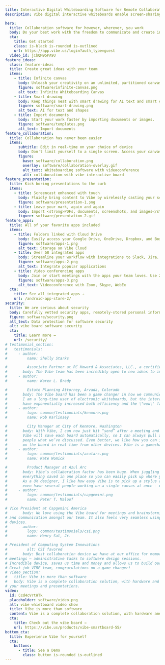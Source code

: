 ```yaml
---
title: Interactive Digital Whiteboarding Software for Remote Collaboration
description: Vibe digital interactive whiteboards enable screen-sharing, collaborative drawing, video conferencing and meeting software with whiteboarding sessions.

hero:
  title: Collaboration software for however, wherever, you work
  body: Do your best work with the freedom to communicate and create interactively. Whether you’re building a project alongside your team members, conducting a training session, or presenting in a client meeting, Vibe’s collaboration software makes it easy to share ideas.
  cta:
    title: Get started
    class: is-black is-rounded is-outlined
    url: https://app.vibe.us/login?auth_type=guest
  video_id: jCbQM95PA9U
feature_ideas:
  class: feature-ideas
  title: Create great ideas with your team
  items:
    - title: Infinite canvas
      body: Unleash your creativity on an unlimited, partitioned canvas.
      figure: software/infinite-canvas.png
      alt_text: Infinite Whiteboarding Canvas
    - title: Smart drawing
      body: Keep things neat with smart drawing for AI text and smart objects.
      figure: software/smart-drawing.png
      alt_text: AI for text and shapes
    - title: Import documents
      body: Start your work faster by importing documents or images.
      figure: software/templates.png
      alt_text: Import documents
feature_collaboration:
  title: Collaboration has never been easier
  items:
      subtitle: Edit in real-time on your choice of device
      body: Don't limit yourself to a single screen. Access your canvas through the Vibe Board, through your Mac or PC,or tablet (Mobile app is view-only). Seamlessly collaborate in real time on whichever devices work best for your team.
      figure:
        base: software/collaboration.png
        overlay: software/collaboration-overlay.gif
        alt_text: Whiteboarding software with videoconference
        alt: collaboration with vibe interactive board
feature_presentation:
  title: Kick boring presentations to the curb
  items:
    - title: Screencast enhanced with touch
      body: Fluidly bring content to Vibe by wirelessly casting your screen to Vibe or by connecting in via HDMI. With your screen cast, you can annotate as needed,share via video conferencing, or pin screenshots. It’s like a 2nd monitor enhanced with touch.
      figure: software/presentation-1.png
    - title: Leave your mark, again and again
      body: Import <strong>PDFs, documents, screenshots, and images</strong> into the board’s canvas and use whiteboarding features on top of your documents—dynamically editing or annotating in real time during your meeting. Afterwards, easily export your board to PDF so your team has an action plan and digital record.
      figure: software/presentation-2.gif
feature_apps:
  title: All of your favorite apps included
  items:
    - title: Folders linked with Cloud Drive
      body: Easily access your Google Drive, OneDrive, Dropbox, and Box files straight from the Vibe board.
      figure: software/apps-1.png
      alt_text: Storage on Vibe Cloud
    - title: Over 50 integrated apps
      body: Streamline your workflow with integrations to Slack, Jira, Asana, Zoom, Microsoft Office, and more.
      figure: software/apps-2.png
      alt_text: Integrate popular applications
    - title: Video conferencing apps
      body: Join or start meetings with the apps your team loves. Use Zoom, Skype, WebEx to connect around the world.
      figure: software/apps-3.png
      alt_text: Videoconference with Zoom, Skype, WebEx
  cta:
    title: See all integrated apps →
    url: /android-app-store-2/
security:
  title: We are serious about security
  body: Carefully vetted security apps, remotely-stored personal information, trusted identity providers, AES-256 encryption and AWS S3 storage work together to keep your intellectual property safe and secure.
  figure: software/security.png
  alt_text: Data protection for software security
  alt: vibe board software security
  cta:
    title: Learn more →
    url: /security/
# testimonial_section:
#   testimonials:
#     - author:
#         name: Shelly Starks

#         Associate Partner at RC Howard & Associates, LLC., a certified Sandler Training Center
#       body: The Vibe team has been incredibly open to new ideas to improve the product and even implemented a few suggestions into the most recent software update. This type of co-collaboration makes working with Vibe a premier experience. Absolutely would recommend it to anyone in the market for a digital white-board!
#     - author:
#         name: Karen L. Brady

#         Estate Planning Attorney, Arvada, Colorado
#       body: The Vibe board has been a game changer in how we communicate with clients, both in-person and virtually.
#       I am a long-time user of electronic whiteboards, but the interactive and digital features of the Vibe board
#       have exponentially increased both efficiency and the \"wow\" factor in client meetings.
#     - author:
#         logo: common/testimonials/kenmore.png
#         name: Rob Karlinsey

#         City Manager at City of Kenmore, Washington
#       body: With Vibe, I can now just hit “send” after a meeting and share that board with whoever I want.
#       Vibe will save each board automatically, so I can always pull a board back up during any meeting to show
#       people what we’ve discussed. Even better, we like how you can invite remote coworkers in to collaborate
#       on the board in real time from other devices. Vibe is a gamechanger.
#     - author:
#         logo: common/testimonials/azularc.png
#         name: Kate Womick

#         Product Manager at Azul Arc
#       body: Vibe’s collaboration factor has been huge. When juggling multiple clients, it’s incredibly helpful to have
#       everything saved in one place so you can easily pick up where you left off.
#       As a UX designer, I like how easy Vibe is to pick up a stylus and sketch on. And for big projects we can
#       even have several people working on a single canvas at once - even from remote locations.
#     - author:
#         logo: common/testimonials/capgemini.png
#         name: Peter T. Maloof

# Vice President at Capgemini America
#       body: We love using the Vibe board for meetings and brainstorming sessions. It has enhanced productivity, creativity
# and communication amongst our team. It also feels very seamless using the Vibe board and app across various
# devices.
#     - author:
#         logo: common/testimonials/csi.png
#         name: Henry Sal, Jr.

# President of Computing System Innovations
#         alt: CSI favored
#       body: Best collaboration device we have at our office for memorializing any and all types of
# meetings – administrative tasks to software design sessions.
# Incredible device, saves us time and money and allows us to build our AI software products faster!
# Great job VIBE team, congratulations on a game changer!
# video_section:
#   title: Vibe is more than software
#   body: Vibe is a complete collaboration solution, with hardware and software that work together to uplevel
# your meetings and presentations.
video:
  id: Ccd4cVrtHTk
  placeholder: software/video.png
  alt: vibe whietboard video show
  title: Vibe is more than software
  content: Vibe is a complete collaboration solution, with hardware and software that work together to uplevel your meetings and presentations.
  cta:
    title: Check out the vibe board →
    url: https://vibe.us/products/vibe-smartboard-55/
bottom_cta:
  title: Experience Vibe for yourself
  cta:
    buttons:
      - title: See a Demo
        class: button is-rounded is-outlined
---
```


<Page />

<script setup>
import Page from '/@/views/software/Index.vue'
</script>